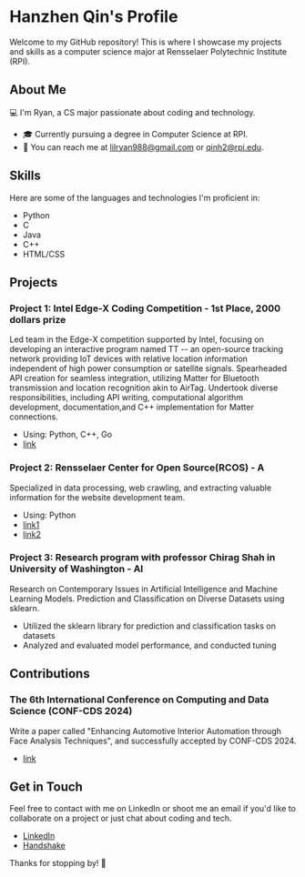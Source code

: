# Hanzhen Qin's Profile

Welcome to my GitHub repository! This is where I showcase my projects and skills as a computer science major at Rensselaer Polytechnic Institute (RPI).

## About Me

💻 I'm Ryan, a CS major passionate about coding and technology.

- 🎓 Currently pursuing a degree in Computer Science at RPI.
- 📧 You can reach me at lilryan988@gmail.com or qinh2@rpi.edu.

## Skills

Here are some of the languages and technologies I'm proficient in:

- Python
- C
- Java
- C++
- HTML/CSS

## Projects

### Project 1: Intel Edge-X Coding Competition - 1st Place, 2000 dollars prize

Led team in the Edge-X competition supported by Intel, focusing on developing an interactive program 
named TT -- an open-source tracking network providing IoT devices with relative location information 
independent of high power consumption or satellite signals. Spearheaded API creation for seamless 
integration, utilizing Matter for Bluetooth transmission and location recognition akin to AirTag. Undertook 
diverse responsibilities, including API writing, computational algorithm development, documentation,and C++
implementation for Matter connections.

- Using: Python, C++, Go
- [link](https://github.com/Yixuan-Shen/TT)

### Project 2: Rensselaer Center for Open Source(RCOS) - A

Specialized in data processing, web crawling, and extracting valuable information for the website development
team. 

- Using: Python
- [link1](https://yacs.cs.rpi.edu)
- [link2](https://github.com/RyanLIL-XwX/RCOS1)

### Project 3: Research program with professor Chirag Shah in University of Washington - AI

Research on Contemporary Issues in Artificial Intelligence and Machine Learning Models. 
Prediction and Classification on Diverse Datasets using sklearn.
- Utilized the sklearn library for prediction and classification tasks on datasets
- Analyzed and evaluated model performance, and conducted tuning

## Contributions

### The 6th International Conference on Computing and Data Science (CONF-CDS 2024)

Write a paper called "Enhancing Automotive Interior Automation through Face Analysis Techniques", and 
successfully accepted by CONF-CDS 2024. 

- [link](https://www.confcds.org)

## Get in Touch

Feel free to contact with me on LinkedIn or shoot me an email if you'd like to collaborate on a project or just chat about coding and tech.

- [LinkedIn](www.linkedin.com/in/hanzhenqin86)
- [Handshake](https://app.joinhandshake.com/stu/users/33579174)

Thanks for stopping by! 🚀

